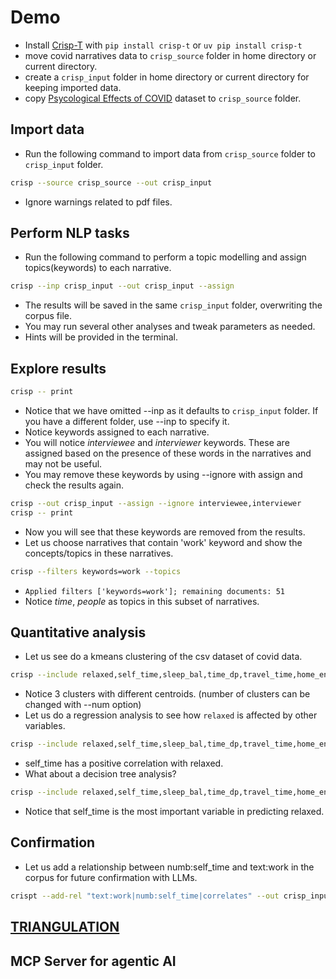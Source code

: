 # Demo

* Install [Crisp-T](https://github.com/dermatologist/crisp-t) with `pip install crisp-t` or `uv pip install crisp-t`
* move covid narratives data to  `crisp_source` folder in home directory or current directory.
* create a `crisp_input` folder in home directory or current directory for keeping imported data.
* copy [Psycological Effects of COVID](https://www.kaggle.com/datasets/hemanthhari/psycological-effects-of-covid) dataset to `crisp_source` folder.

## Import data

* Run the following command to import data from `crisp_source` folder to `crisp_input` folder.
```bash
crisp --source crisp_source --out crisp_input
```
* Ignore warnings related to pdf files.

## Perform NLP tasks

* Run the following command to perform a topic modelling and assign topics(keywords) to each narrative.
```bash
crisp --inp crisp_input --out crisp_input --assign
```
* The results will be saved in the same `crisp_input` folder, overwriting the corpus file.
* You may run several other analyses and tweak parameters as needed.
* Hints will be provided in the terminal.

## Explore results

```bash
crisp -- print
```
* Notice that we have omitted --inp as it defaults to `crisp_input` folder. If you have a different folder, use --inp to specify it.
* Notice keywords assigned to each narrative.
* You will notice *interviewee* and *interviewer* keywords. These are assigned based on the presence of these words in the narratives and may not be useful.
* You may remove these keywords by using --ignore with assign and check the results again.

```bash
crisp --out crisp_input --assign --ignore interviewee,interviewer
crisp -- print
```
* Now you will see that these keywords are removed from the results.
* Let us choose narratives that contain 'work' keyword and show the concepts/topics in these narratives.
```bash
crisp --filters keywords=work --topics
```

* `Applied filters ['keywords=work']; remaining documents: 51`
* Notice *time*, *people* as topics in this subset of narratives.

## Quantitative analysis

* Let us see do a kmeans clustering of the csv dataset of covid data.
```bash
crisp --include relaxed,self_time,sleep_bal,time_dp,travel_time,home_env --kmeans
```
* Notice 3 clusters with different centroids. (number of clusters can be changed with --num option)
* Let us do a regression analysis to see how `relaxed` is affected by other variables.
```bash
crisp --include relaxed,self_time,sleep_bal,time_dp,travel_time,home_env --regression --outcome relaxed
```
* self_time has a positive correlation with relaxed.
* What about a decision tree analysis?
```bash
crisp --include relaxed,self_time,sleep_bal,time_dp,travel_time,home_env --cls --outcome relaxed
```
* Notice that self_time is the most important variable in predicting relaxed.

## Confirmation

* Let us add a relationship between numb:self_time and text:work in the corpus for future confirmation with LLMs.
```bash
crispt --add-rel "text:work|numb:self_time|correlates" --out crisp_input
```

## [TRIANGULATION](INSTRUCTION.md)


## MCP Server for agentic AI

